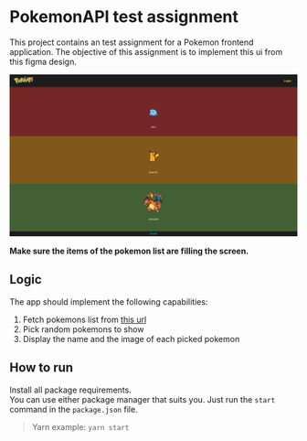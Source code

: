 # PokemonAPI test assignment
This project contains an test assignment for a Pokemon frontend application.
The objective of this assignment is to implement this ui from this figma design.

![Figma Design](docs/figma-example.png)

**Make sure the items of the pokemon list are filling the screen.**

## Logic
The app should implement the following capabilities:
1. Fetch pokemons list from [this url](https://pokeapi.co/api/v2/pokemon?limit=50&offset=0)
2. Pick random pokemons to show
3. Display the name and the image of each picked pokemon

## How to run
Install all package requirements. <br/>
You can use either package manager that suits you.
Just run the `start` command in the `package.json` file.

> Yarn example:
`yarn start`